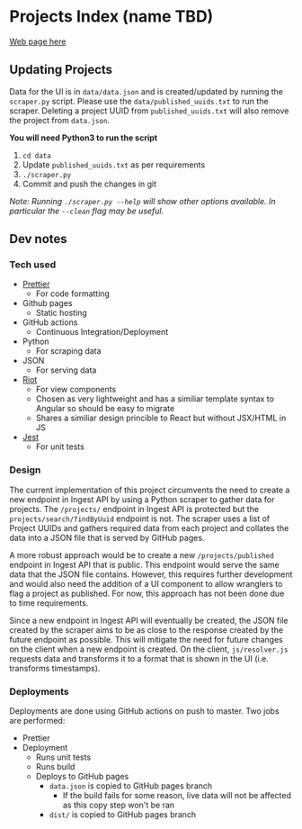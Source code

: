 # Projects Index (name TBD)
[Web page here](https://ebi-ait.github.io/projects-index/)

## Updating Projects

Data for the UI is in `data/data.json` and is created/updated by running the `scraper.py` script. Please use the `data/published_uuids.txt` to run the scraper. Deleting a project UUID from `published_uuids.txt` will also remove the project from `data.json`.

**You will need Python3 to run the script**

1. `cd data`
2. Update `published_uuids.txt` as per requirements
3. `./scraper.py`
4. Commit and push the changes in git

_Note: Running `./scraper.py --help` will show other options available. In particular the `--clean` flag may be useful._

## Dev notes
### Tech used
- [Prettier](https://prettier.io/)
    - For code formatting
- Github pages
    - Static hosting
- GitHub actions
    - Continuous Integration/Deployment
- Python
    - For scraping data
- JSON
    - For serving data
- [Riot](https://riot.js.org/)
    - For view components
    - Chosen as very lightweight and has a similiar template syntax to Angular so should be easy to migrate
    - Shares a similiar design princible to React but without JSX/HTML in JS
- [Jest](https://jestjs.io/)
    - For unit tests

### Design
The current implementation of this project circumvents the need to create a new endpoint in Ingest API by using a Python scraper to gather data for projects. The `/projects/` endpoint in Ingest API is protected but the `projects/search/findByUuid` endpoint is not. The scraper uses a list of Project UUIDs and gathers required data from each project and collates the data into a JSON file that is served by GitHub pages. 

A more robust approach would be to create a new `/projects/published` endpoint in Ingest API that is public. This endpoint would serve the same data that the JSON file contains. However, this requires further development and would also need the addition of a UI component to allow wranglers to flag a project as published. For now, this approach has not been done due to time requirements.

Since a new endpoint in Ingest API will eventually be created, the JSON file created by the scraper aims to be as close to the response created by the future endpoint as possible. This will mitigate the need for future changes on the client when a new endpoint is created. On the client, `js/resolver.js` requests data and transforms it to a format that is shown in the UI (i.e. transforms timestamps).

### Deployments
Deployments are done using GitHub actions on push to master. Two jobs are performed: 

- Prettier
- Deployment
    - Runs unit tests
    - Runs build
    - Deploys to GitHub pages
        - `data.json` is copied to GitHub pages branch
            - If the build fails for some reason, live data will not be affected as this copy step won't be ran
        - `dist/` is copied to GitHub pages branch
